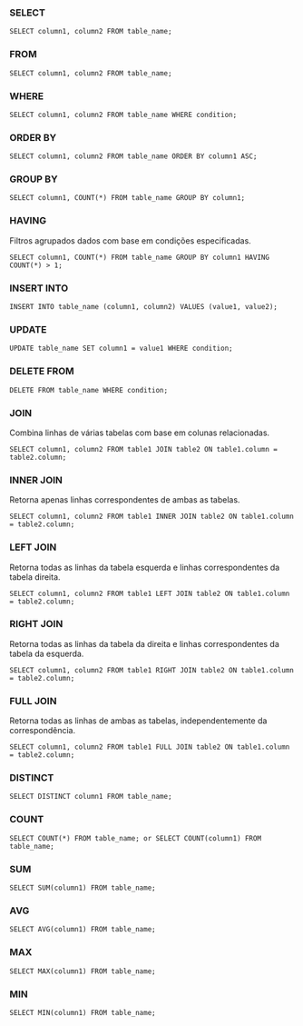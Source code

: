 ### SELECT

```
SELECT column1, column2 FROM table_name;
```

### FROM

```
SELECT column1, column2 FROM table_name;
```


### WHERE

```
SELECT column1, column2 FROM table_name WHERE condition;
```


### ORDER BY

```
SELECT column1, column2 FROM table_name ORDER BY column1 ASC;
```


### GROUP BY

```
SELECT column1, COUNT(*) FROM table_name GROUP BY column1;
```


### HAVING

Filtros agrupados dados com base em condições especificadas.

```
SELECT column1, COUNT(*) FROM table_name GROUP BY column1 HAVING COUNT(*) > 1;
```


### INSERT INTO

```
INSERT INTO table_name (column1, column2) VALUES (value1, value2);
```


### UPDATE

```
UPDATE table_name SET column1 = value1 WHERE condition;
```


### DELETE FROM

```
DELETE FROM table_name WHERE condition;
```


### JOIN

Combina linhas de várias tabelas com base em colunas relacionadas.

```
SELECT column1, column2 FROM table1 JOIN table2 ON table1.column = table2.column;
```


### INNER JOIN

Retorna apenas linhas correspondentes de ambas as tabelas.

```
SELECT column1, column2 FROM table1 INNER JOIN table2 ON table1.column = table2.column;
```


### LEFT JOIN

Retorna todas as linhas da tabela esquerda e linhas correspondentes da tabela direita.

```
SELECT column1, column2 FROM table1 LEFT JOIN table2 ON table1.column = table2.column;
```


### RIGHT JOIN

Retorna todas as linhas da tabela da direita e linhas correspondentes da tabela da esquerda.

```
SELECT column1, column2 FROM table1 RIGHT JOIN table2 ON table1.column = table2.column;
```


### FULL JOIN

Retorna todas as linhas de ambas as tabelas, independentemente da correspondência.

```
SELECT column1, column2 FROM table1 FULL JOIN table2 ON table1.column = table2.column;
```


### DISTINCT

```
SELECT DISTINCT column1 FROM table_name;
```


### COUNT

```
SELECT COUNT(*) FROM table_name; or SELECT COUNT(column1) FROM table_name;
```


### SUM

```
SELECT SUM(column1) FROM table_name;
```


### AVG

```
SELECT AVG(column1) FROM table_name;
```


### MAX

```
SELECT MAX(column1) FROM table_name;
```


### MIN

```
SELECT MIN(column1) FROM table_name;
```



